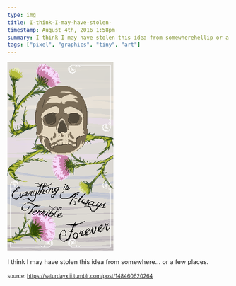 ```yaml
---
type: img
title: I-think-I-may-have-stolen-
timestamp: August 4th, 2016 1:58pm
summary: I think I may have stolen this idea from somewherehellip or a few placesp 
tags: ["pixel", "graphics", "tiny", "art"]
---
```

<img src="../media/148460620264.png"/>
                                                                                          
I think I may have stolen this idea from somewhere&hellip; or a few places.
 
                                    
                
                
                
                
                                
<small>source: https://saturdayxiii.tumblr.com/post/148460620264</small>